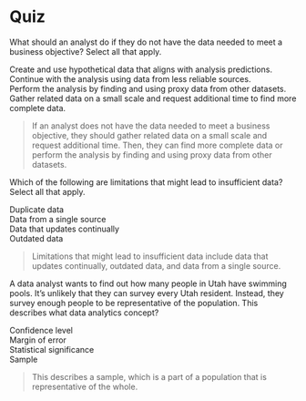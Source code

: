 # Quiz
What should an analyst do if they do not have the data needed to meet a business objective? Select all that apply.

Create and use hypothetical data that aligns with analysis predictions.   
Continue with the analysis using data from less reliable sources.   
Perform the analysis by finding and using proxy data from other datasets.     
Gather related data on a small scale and request additional time to find more complete data.    

> If an analyst does not have the data needed to meet a business objective, they should gather related data on a small scale and request additional time. Then, they can find more complete data or perform the analysis by finding and using proxy data from other datasets.

Which of the following are limitations that might lead to insufficient data? Select all that apply.

Duplicate data    
Data from a single source     
Data that updates continually   
Outdated data   

> Limitations that might lead to insufficient data include data that updates continually, outdated data, and data from a single source.

A data analyst wants to find out how many people in Utah have swimming pools. It’s unlikely that they can survey every Utah resident. Instead, they survey enough people to be representative of the population. This describes what data analytics concept?

Confidence level    
Margin of error   
Statistical significance    
Sample    

> This describes a sample, which is a part of a population that is representative of the whole.

